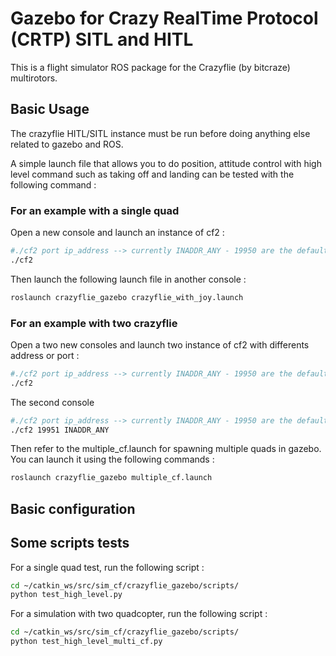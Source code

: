 # Gazebo for Crazy RealTime Protocol (CRTP) SITL and HITL

This is a flight simulator ROS package for the Crazyflie (by bitcraze) multirotors.

## Basic Usage

The crazyflie HITL/SITL instance must be run before doing anything else related to gazebo and ROS.

A simple launch file that allows you to do position, attitude control  with high level command such as
taking off and landing can be tested with the following command :

### For an example with a single quad
Open a new console and launch an instance of cf2 :
```sh
#./cf2 port ip_address --> currently INADDR_ANY - 19950 are the default address/port
./cf2
```
Then launch the following launch file in another console : 
```sh
roslaunch crazyflie_gazebo crazyflie_with_joy.launch
```

### For an example with two crazyflie
Open a two new consoles and launch two instance of cf2 with differents address or port : 
```sh
#./cf2 port ip_address --> currently INADDR_ANY - 19950 are the default address/port
./cf2
```
The second console
```sh
#./cf2 port ip_address --> currently INADDR_ANY - 19950 are the default address/port
./cf2 19951 INADDR_ANY
```
Then refer to the multiple_cf.launch for spawning multiple quads in gazebo. You can launch it using the following commands : 
```sh
roslaunch crazyflie_gazebo multiple_cf.launch
```

## Basic configuration



## Some scripts tests

For a single quad test, run the following script : 
```sh
cd ~/catkin_ws/src/sim_cf/crazyflie_gazebo/scripts/
python test_high_level.py
```

For a simulation with two quadcopter, run the following script : 
```sh
cd ~/catkin_ws/src/sim_cf/crazyflie_gazebo/scripts/
python test_high_level_multi_cf.py
```